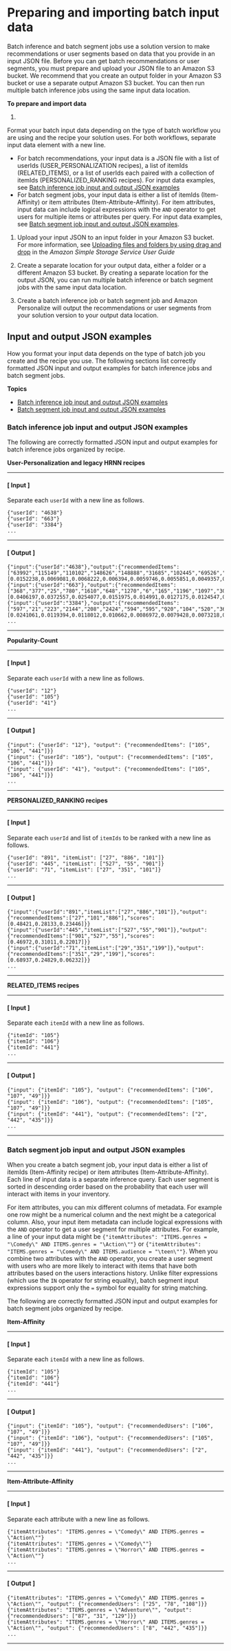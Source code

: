 # Preparing and importing batch input data<a name="batch-data-upload"></a>

 Batch inference and batch segment jobs use a solution version to make recommendations or user segments based on data that you provide in an input JSON file\. Before you can get batch recommendations or user segments, you must prepare and upload your JSON file to an Amazon S3 bucket\. We recommend that you create an output folder in your Amazon S3 bucket or use a separate output Amazon S3 bucket\. You can then run multiple batch inference jobs using the same input data location\. 

**To prepare and import data**

1. 

   Format your batch input data depending on the type of batch workflow you are using and the recipe your solution uses\. For both workflows, separate input data element with a new line\.
   + For batch recommendations, your input data is a JSON file with a list of userIds \(USER\_PERSONALIZATION recipes\), a list of itemIds \(RELATED\_ITEMS\), or a list of userIds each paired with a collection of itemIds \(PERSONALIZED\_RANKING recipes\)\. For input data examples, see [Batch inference job input and output JSON examples](#batch-inference-job-json-examples)
   + For batch segment jobs, your input data is either a list of itemIds \(Item\-Affinity\) or item attributes \(Item\-Attribute\-Affinity\)\. For item attributes, input data can include logical expressions with the `AND` operator to get users for multiple items or attributes per query\. For input data examples, see [Batch segment job input and output JSON examples](#batch-segment-job-json-examples)\.

1.  Upload your input JSON to an input folder in your Amazon S3 bucket\. For more information, see [Uploading files and folders by using drag and drop](https://docs.aws.amazon.com/AmazonS3/latest/user-guide/upload-objects.html) in the *Amazon Simple Storage Service User Guide* 

1.  Create a separate location for your output data, either a folder or a different Amazon S3 bucket\. By creating a separate location for the output JSON, you can run multiple batch inference or batch segment jobs with the same input data location\.

1.  Create a batch inference job or batch segment job and Amazon Personalize will output the recommendations or user segments from your solution version to your output data location\. 

## Input and output JSON examples<a name="batch-recommendations-json-examples"></a>

How you format your input data depends on the type of batch job you create and the recipe you use\. The following sections list correctly formatted JSON input and output examples for batch inference jobs and batch segment jobs\.

**Topics**
+ [Batch inference job input and output JSON examples](#batch-inference-job-json-examples)
+ [Batch segment job input and output JSON examples](#batch-segment-job-json-examples)

### Batch inference job input and output JSON examples<a name="batch-inference-job-json-examples"></a>

The following are correctly formatted JSON input and output examples for batch inference jobs organized by recipe\.

**User\-Personalization and legacy HRNN recipes**

------
#### [ Input ]

Separate each `userId` with a new line as follows\.

```
{"userId": "4638"}
{"userId": "663"}
{"userId": "3384"}
...
```

------
#### [ Output ]

```
{"input":{"userId":"4638"},"output":{"recommendedItems":["63992","115149","110102","148626","148888","31685","102445","69526","92535","143355","62374","7451","56171","122882","66097","91542","142488","139385","40583","71530","39292","111360","34048","47099","135137"],"scores":[0.0152238,0.0069081,0.0068222,0.006394,0.0059746,0.0055851,0.0049357,0.0044644,0.0042968,0.004015,0.0038805,0.0037476,0.0036563,0.0036178,0.00341,0.0033467,0.0033258,0.0032454,0.0032076,0.0031996,0.0029558,0.0029021,0.0029007,0.0028837,0.0028316]},"error":null}
{"input":{"userId":"663"},"output":{"recommendedItems":["368","377","25","780","1610","648","1270","6","165","1196","1097","300","1183","608","104","474","736","293","141","2987","1265","2716","223","733","2028"],"scores":[0.0406197,0.0372557,0.0254077,0.0151975,0.014991,0.0127175,0.0124547,0.0116712,0.0091098,0.0085492,0.0079035,0.0078995,0.0075598,0.0074876,0.0072006,0.0071775,0.0068923,0.0066552,0.0066232,0.0062504,0.0062386,0.0061121,0.0060942,0.0060781,0.0059263]},"error":null}
{"input":{"userId":"3384"},"output":{"recommendedItems":["597","21","223","2144","208","2424","594","595","920","104","520","367","2081","39","1035","2054","160","1370","48","1092","158","2671","500","474","1907"],"scores":[0.0241061,0.0119394,0.0118012,0.010662,0.0086972,0.0079428,0.0073218,0.0071438,0.0069602,0.0056961,0.0055999,0.005577,0.0054387,0.0051787,0.0051412,0.0050493,0.0047126,0.0045393,0.0042159,0.0042098,0.004205,0.0042029,0.0040778,0.0038897,0.0038809]},"error":null}
...
```

------

**Popularity\-Count**

------
#### [ Input ]

Separate each `userId` with a new line as follows\.

```
{"userId": "12"}
{"userId": "105"}
{"userId": "41"}
...
```

------
#### [ Output ]

```
{"input": {"userId": "12"}, "output": {"recommendedItems": ["105", "106", "441"]}}
{"input": {"userId": "105"}, "output": {"recommendedItems": ["105", "106", "441"]}}
{"input": {"userId": "41"}, "output": {"recommendedItems": ["105", "106", "441"]}}
...
```

------

**PERSONALIZED\_RANKING recipes**

------
#### [ Input ]

Separate each `userId` and list of `itemIds` to be ranked with a new line as follows\.

```
{"userId": "891", "itemList": ["27", "886", "101"]}
{"userId": "445", "itemList": ["527", "55", "901"]}
{"userId": "71", "itemList": ["27", "351", "101"]}
...
```

------
#### [ Output ]

```
{"input":{"userId":"891","itemList":["27","886","101"]},"output":{"recommendedItems":["27","101","886"],"scores":[0.48421,0.28133,0.23446]}}
{"input":{"userId":"445","itemList":["527","55","901"]},"output":{"recommendedItems":["901","527","55"],"scores":[0.46972,0.31011,0.22017]}}
{"input":{"userId":"71","itemList":["29","351","199"]},"output":{"recommendedItems":["351","29","199"],"scores":[0.68937,0.24829,0.06232]}}
...
```

------

**RELATED\_ITEMS recipes**

------
#### [ Input ]

Separate each `itemId` with a new line as follows\.

```
{"itemId": "105"}
{"itemId": "106"}
{"itemId": "441"}
...
```

------
#### [ Output ]

```
{"input": {"itemId": "105"}, "output": {"recommendedItems": ["106", "107", "49"]}}
{"input": {"itemId": "106"}, "output": {"recommendedItems": ["105", "107", "49"]}}
{"input": {"itemId": "441"}, "output": {"recommendedItems": ["2", "442", "435"]}}
...
```

------

### Batch segment job input and output JSON examples<a name="batch-segment-job-json-examples"></a>

When you create a batch segment job, your input data is either a list of itemIds \(Item\-Affinity recipe\) or item attributes \(Item\-Attribute\-Affinity\)\. Each line of input data is a separate inference query\. Each user segment is sorted in descending order based on the probability that each user will interact with items in your inventory\.

For item attributes, you can mix different columns of metadata\. For example one row might be a numerical column and the next might be a categorical column\. Also, your input item metadata can include logical expressions with the `AND` operator to get a user segment for multiple attributes\. For example, a line of your input data might be `{"itemAttributes": "ITEMS.genres = "\Comedy\" AND ITEMS.genres = "\Action\""}` or `{"itemAttributes": "ITEMS.genres = "\Comedy\" AND ITEMS.audience = "\teen\""}`\. When you combine two attributes with the `AND` operator, you create a user segment with users who are more likely to interact with items that have both attributes based on the users interactions history\. Unlike filter expressions \(which use the `IN` operator for string equality\), batch segment input expressions support only the `=` symbol for equality for string matching\. 



The following are correctly formatted JSON input and output examples for batch segment jobs organized by recipe\.

**Item\-Affinity**

------
#### [ Input ]

Separate each `itemId` with a new line as follows\.

```
{"itemId": "105"}
{"itemId": "106"}
{"itemId": "441"}
...
```

------
#### [ Output ]

```
{"input": {"itemId": "105"}, "output": {"recommendedUsers": ["106", "107", "49"]}}
{"input": {"itemId": "106"}, "output": {"recommendedUsers": ["105", "107", "49"]}}
{"input": {"itemId": "441"}, "output": {"recommendedUsers": ["2", "442", "435"]}}
...
```

------

**Item\-Attribute\-Affinity**

------
#### [ Input ]

Separate each attribute with a new line as follows\.

```
{"itemAttributes": "ITEMS.genres = \"Comedy\" AND ITEMS.genres = \"Action\""}
{"itemAttributes": "ITEMS.genres = \"Comedy\""}
{"itemAttributes": "ITEMS.genres = \"Horror\" AND ITEMS.genres = \"Action\""}
...
```

------
#### [ Output ]

```
{"itemAttributes": "ITEMS.genres = \"Comedy\" AND ITEMS.genres = \"Action\"", "output": {"recommendedUsers": ["25", "78", "108"]}}
{"itemAttributes": "ITEMS.genres = \"Adventure\"", "output": {"recommendedUsers": ["87", "31", "129"]}}
{"itemAttributes": "ITEMS.genres = \"Horror\" AND ITEMS.genres = \"Action\"", "output": {"recommendedUsers": ["8", "442", "435"]}}
...
```

------